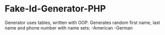 # Fake-Id-Generator-PHP

Generator uses tables, written with OOP.
Generates random first name, last name and phone number with name sets:
-American
-German

